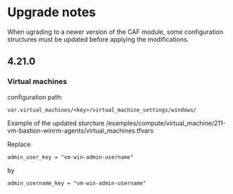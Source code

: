 # Upgrade notes

When ugrading to a newer version of the CAF module, some configuration structures must be updated before applying the modifications.

## 4.21.0

### Virtual machines
configuration path:
```hcl
var.virtual_machines/<key>/virtual_machine_settings/windows/
```

Example of the updated sturcture
/examples/compute/virtual_machine/211-vm-bastion-winrm-agents/virtual_machines.tfvars

Replace 
```hcl
admin_user_key = "vm-win-admin-username"
```

by
```hcl
admin_username_key = "vm-win-admin-username"
```